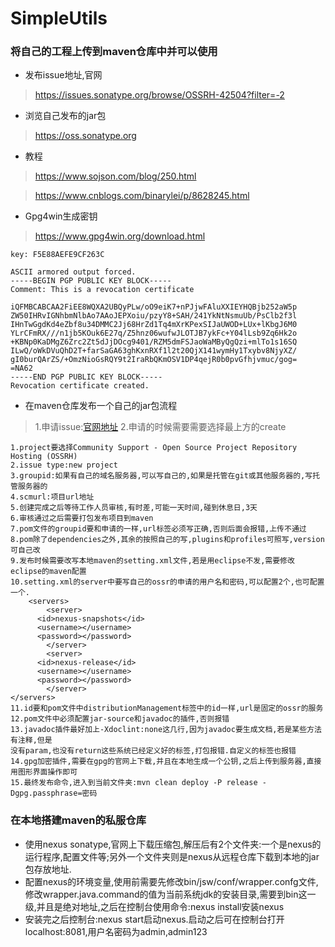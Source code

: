 # SimpleUtils

### 将自己的工程上传到maven仓库中并可以使用

* 发布issue地址,官网

> https://issues.sonatype.org/browse/OSSRH-42504?filter=-2

* 浏览自己发布的jar包

> https://oss.sonatype.org

* 教程

> https://www.sojson.com/blog/250.html

> https://www.cnblogs.com/binarylei/p/8628245.html

* Gpg4win生成密钥

> https://www.gpg4win.org/download.html

> 
	key: F5E88AEFE9CF263C

>
	ASCII armored output forced.
	-----BEGIN PGP PUBLIC KEY BLOCK-----
	Comment: This is a revocation certificate

	iQFMBCABCAA2FiEE8WQXA2UBQyPLw/oO9eiK7+nPJjwFAluXXIEYHQBjb252aW5p
	ZW50IHRvIGNhbmNlbAo7AAoJEPXoiu/pzyY8+SAH/241YkNtNsmuUb/PsClb2f3l
	IHnTwGgdKd4eZbf8u34DMMC2Jj68HrZd1Tq4mXrKPexSIJaUWOD+LUx+lKbgJ6M0
	YLrCFmRX///n1jb5KOuk6E27q/Z5hnz06wufwJLOTJB7ykFc+Y04lLsb9Zq6Hk2o
	+KBNp0KaDMgZ6Zrc2Zt5dJjDOcg9401/RZM5dmFSJaoWaMByQgQzi+mlTo1s16SQ
	ILwQ/oWkDVuQhD2T+farSaGA63ghKxnRXf1l2t20QjX141wymHy1Txybv8NjyXZ/
	gI0burQArZS/+OmzNioGsRQY9t2IraRbQKmOSV1DP4qejR0b0pvGfhjvmuc/gog=
	=NA62
	-----END PGP PUBLIC KEY BLOCK-----
	Revocation certificate created.

* 在maven仓库发布一个自己的jar包流程

> 1.申请issue:[官网地址](https://issues.sonatype.org/browse/)
> 2.申请的时候需要需要选择最上方的create
>
	1.project要选择Community Support - Open Source Project Repository Hosting (OSSRH)
	2.issue type:new project
	3.groupid:如果有自己的域名服务器,可以写自己的,如果是托管在git或其他服务器的,写托管服务器的
	4.scmurl:项目url地址
	5.创建完成之后等待工作人员审核,有时差,可能一天时间,碰到休息日,3天
	6.审核通过之后需要打包发布项目到maven
	7.pom文件的groupid要和申请的一样,url标签必须写正确,否则后面会报错,上传不通过
	8.pom除了dependencies之外,其余的按照自己的写,plugins和profiles可照写,version可自己改
	9.发布时候需要改写本地maven的setting.xml文件,若是用eclipse不发,需要修改eclipse的maven配置
	10.setting.xml的server中要写自己的ossr的申请的用户名和密码,可以配置2个,也可配置一个.
		<servers>
			<server>
	      <id>nexus-snapshots</id>
	      <username></username>
	      <password></password>
	    	</server>
	    	<server>
	      <id>nexus-release</id>
	      <username></username>
	      <password></password>
	    	</server>
    </servers>
    11.id要和pom文件中distributionManagement标签中的id一样,url是固定的ossr的服务
    12.pom文件中必须配置jar-source和javadoc的插件,否则报错
    13.javadoc插件最好加上-Xdoclint:none这几行,因为javadoc要生成文档,若是某些方法有注释,但是
    没有param,也没有return这些系统已经定义好的标签,打包报错.自定义的标签也报错
    14.gpg加密插件,需要在gpg的官网上下载,并且在本地生成一个公钥,之后上传到服务器,直接用图形界面操作即可
    15.最终发布命令,进入到当前文件夹:mvn clean deploy -P release -Dgpg.passphrase=密码

### 在本地搭建maven的私服仓库

* 使用nexus sonatype,官网上下载压缩包,解压后有2个文件夹:一个是nexus的运行程序,配置文件等;另外一个文件夹则是nexus从远程仓库下载到本地的jar包存放地址.
* 配置nexus的环境变量,使用前需要先修改bin/jsw/conf/wrapper.confg文件,修改wrapper.java.command的值为当前系统jdk的安装目录,需要到bin这一级,并且是绝对地址,之后在控制台使用命令:nexus install安装nexus
* 安装完之后控制台:nexus start启动nexus.启动之后可在控制台打开localhost:8081,用户名密码为admin,admin123